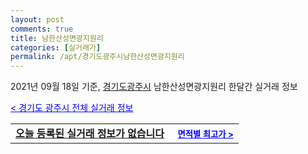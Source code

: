 ```yaml
---
layout: post
comments: true
title: 남한산성면광지원리
categories: [실거래가]
permalink: /apt/경기도광주시남한산성면광지원리
---
```


2021년 09월 18일 기준, <a href="/apt/경기도광주시">경기도광주시</a> 남한산성면광지원리 한달간 실거래 정보

<a style="color: blue;" href="/apt/경기도광주시">< 경기도 광주시 전체 실거래 정보</a>
<!---- start ---->
<table>
  <tr>
    <td colspan="4" style="font-weight: bold;"><a href="/apt/경기도광주시남한산성면광지원리{name_without_space}">오늘 등록된 실거래 정보가 없습니다</a> &nbsp;&nbsp;&nbsp; <a style="color: blue; font-size: smaller;" href="/apt/경기도광주시남한산성면광지원리{name_without_space}">면적별 최고가 ></a></td>
  </tr>
    
</table>
<!---- end ---->
    